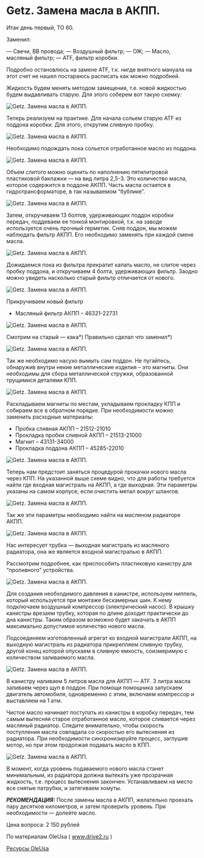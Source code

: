 # Getz. Замена масла в АКПП.

Итак день первый, ТО 60.

Заменил:

— Свечи, ВВ провода;
— Воздушный фильтр;
— ОЖ;
— Масло, масляный фильтр;
— ATF, фильтр коробки.

Подробно остановлюсь на замене ATF, т.к. нигде внятного мануала на этот счет не нашел постараюсь расписать как можно подробней.

Жидкость будем менять методом замещения, т.е. новой жидкостью будем выдавливать старую. Для этого соберем вот такую схемку:

![Getz. Замена масла в АКПП.](/images/Auto/Getz/getz-akpp-01.jpg 'Getz. Замена масла в АКПП.')

Теперь реализуем на практике. Для начала сольем старую ATF из поддона коробки. Для этого, открутим сливную пробку.

![Getz. Замена масла в АКПП.](/images/Auto/Getz/getz-akpp-02.jpg 'Getz. Замена масла в АКПП.')

Необходимо подождать пока сольется отработанное масло из поддона.

![Getz. Замена масла в АКПП.](/images/Auto/Getz/getz-akpp-03.jpg 'Getz. Замена масла в АКПП.')

Объем слитого можно оценить по наполнению пятилитровой пластиковой баклажки — на вид литра 2,5-3. Это количество масла, которое содержится в поддоне АКПП. Часть масла остается в гидротрансформаторе, в так называемом “бублике”.

![Getz. Замена масла в АКПП.](/images/Auto/Getz/getz-akpp-04.jpg 'Getz. Замена масла в АКПП.')

Затем, откручиваем 13 болтов, удерживающих поддон коробки передач, поддеваем ее тонкой монтировкой, т.к. на заводе используется очень прочный герметик. Сняв поддон, мы можем наблюдать фильтр АКПП. Его необходимо заменять при каждой смене масла.

![Getz. Замена масла в АКПП.](/images/Auto/Getz/getz-akpp-05.jpg 'Getz. Замена масла в АКПП.')

Дожидаемся пока из фильтра прекратит капать масло, не слитое через пробку поддона, и откручиваем 4 болта, удерживающих фильтр. Заодно можно увидеть насколько старый фильтр отличается от нового.

![Getz. Замена масла в АКПП.](/images/Auto/Getz/getz-akpp-06.jpg 'Getz. Замена масла в АКПП.')

Прикручиваем новый фильтр

- Масляный фильтр АКПП – 46321-22731

![Getz. Замена масла в АКПП.](/images/Auto/Getz/getz-akpp-07.jpg 'Getz. Замена масла в АКПП.')

Смотрим на старый — кака*) Правильно сделал что заменил*)

![Getz. Замена масла в АКПП.](/images/Auto/Getz/getz-akpp-08.jpg 'Getz. Замена масла в АКПП.')

Так же необходимо насухо вымыть сам поддон. Не пугайтесь, обнаружив внутри некие металлические изделия – это магниты. Они необходимы для сбора металлической стружки, образованной трущимися деталями КПП.

![Getz. Замена масла в АКПП.](/images/Auto/Getz/getz-akpp-09.jpg 'Getz. Замена масла в АКПП.')

Раскладываем магниты по местам, укладываем прокладку КПП и собираем все в обратном порядке. При необходимости можно заменить расходные материалы:

- Пробка сливная АКПП – 21512-21010
- Прокладка пробки сливной АКПП – 21513-21000
- Магнит – 43131-34000
- Прокладка поддона АКПП – 45285-22010

![Getz. Замена масла в АКПП.](/images/Auto/Getz/getz-akpp-10.jpg 'Getz. Замена масла в АКПП.')

Теперь нам предстоит заняться процедурой прокачки нового масла через КПП. На указанной выше схеме видно, что для работы требуется найти где входная магистраль на АКПП, а где выходная. Эти параметры указаны на самом корпусе, если очистить метал вокруг шлангов.

![Getz. Замена масла в АКПП.](/images/Auto/Getz/getz-akpp-11.jpg 'Getz. Замена масла в АКПП.')

Так же эти параметры необходимо найти на масляном радиаторе АКПП.

![Getz. Замена масла в АКПП.](/images/Auto/Getz/getz-akpp-12.jpg 'Getz. Замена масла в АКПП.')

Нас интересует трубка — выходная магистраль из масляного радиатора, она же является входной магистралью в АКПП.

Рассмотрим подробнее, как приспособить пластиковую канистру для “проливного” устройства.

![Getz. Замена масла в АКПП.](/images/Auto/Getz/getz-akpp-13.jpg 'Getz. Замена масла в АКПП.')

Для создания необходимого давления в канистре, используем ниппель, который используется при монтаже бескамерных шин. К нему подключаем воздушный компрессор (электрический насос). В крышку канистры врезаем трубку, которая по длине доходит практически до дна канистры. Таким образом возможно будет закачать в АКПП максимально допустимое количество нового масла.

Подсоединяем изготовленный агрегат ко входной магистрали АКПП, на выходную магистраль из радиатора прикрепляем сливную трубку, другой конец которой опускаем в сливную емкость, соизмеримую с количеством заливаемого масла.

![Getz. Замена масла в АКПП.](/images/Auto/Getz/getz-akpp-14.jpg 'Getz. Замена масла в АКПП.')

В канистру наливаем 5 литров масла для АКПП — ATF. 3 литра масла заливаем через щуп в поддон. При помощи помощника запускаем двигатель автомобиля, одновременно с этим, включаем компрессор и выставляем на 1 атм.

Чистое масло начинает поступать из канистры в коробку передач, тем самым вытесняя старое отработанное масло, которое сливается через масляный радиатор. Следите внимательно, чтобы скорость поступления масла совпадала со скоростью его вытеснения из радиатора. При необходимости синхронизируйте процесс, заглушив мотор, но при этом продолжая подавать масло в КПП.

![Getz. Замена масла в АКПП.](/images/Auto/Getz/getz-akpp-15.jpg 'Getz. Замена масла в АКПП.')

В момент, когда уровень подаваемого нового масла станет минимальным, из радиатора должна вытекать уже прозрачная жидкость, т.е. процесс вытеснения закончен. Устанавливаем на место все снятые патрубки, и затягиваем хомуты.

***РЕКОМЕНДАЦИЯ:*** После замены масла в АКПП, желательно проехать пару десятков километров, и затем проверить уровень. При необходимости — долейте масло.

Цена вопроса: 2 150 рублей

По материалам OleUsa ( www.drive2.ru )

[Ресурсы OleUsa](http://www.drive2.ru/r/hyundai/288230376151917972/)
